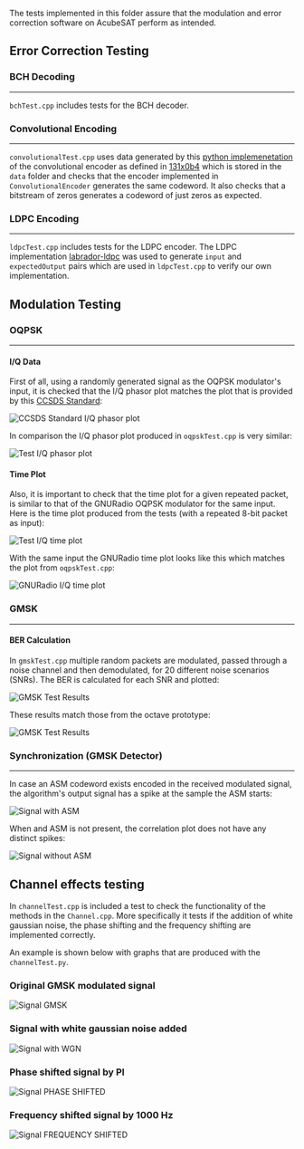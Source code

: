 The tests implemented in this folder assure that the modulation and error correction 
software on AcubeSAT perform as intended.

## Error Correction Testing

### BCH Decoding

---
```bchTest.cpp``` includes tests for the BCH decoder.

### Convolutional Encoding

---
```convolutionalTest.cpp``` uses data generated by this 
[python implemenetation](https://gitlab.com/acubesat/comms/software/gnuradio-blocks/-/blob/master/prototypes/convolutional.py) 
of the convolutional encoder as defined in [131x0b4](https://public.ccsds.org/Pubs/131x0b4.pdf) which is stored in the ```data``` folder and checks that the encoder implemented in ```ConvolutionalEncoder``` generates the same codeword. It also checks that a bitstream of zeros generates a codeword of just zeros as expected.

### LDPC Encoding

---
```ldpcTest.cpp``` includes tests for the LDPC encoder. The LDPC implementation [labrador-ldpc](https://github.com/adamgreig/labrador-ldpc) was used to generate ```input``` and ```expectedOutput``` pairs which are used in ```ldpcTest.cpp``` to verify our own implementation.  

## Modulation Testing

### OQPSK

---

#### I/Q Data

First of all, using a randomly generated signal as the OQPSK modulator's input, it is checked that
the I/Q phasor plot matches the plot that is provided by this [CCSDS Standard](https://public.ccsds.org/Pubs/413x0g2s.pdf):

![CCSDS Standard I/Q phasor plot](./media/StandardIQPlot.png "CCSDS Standard I/Q phasor plot")

In comparison the I/Q phasor plot produced in `oqpskTest.cpp` is very similar:

![Test I/Q phasor plot](./media/TestIQPlot.png "Test I/Q phasor plot")

#### Time Plot

Also, it is important to check that the time plot for a given repeated packet, is similar to
that of the GNURadio OQPSK modulator for the same input. Here is the time plot produced from
the tests (with a repeated 8-bit packet as input):

![Test I/Q time plot](./media/TestTimePlot.png "Test I/Q time plot")

With the same input the GNURadio time plot looks like this which matches the plot from `oqpskTest.cpp`:

![GNURadio I/Q time plot](./media/GRCTimePlot.png "GNURadio I/Q time plot")

### GMSK

---

#### BER Calculation

In `gmskTest.cpp` multiple random packets are modulated, passed through a noise channel
and then demodulated, for 20 different noise scenarios (SNRs). The BER is calculated for each SNR and plotted:

![GMSK Test Results](./media/GMSKber.png "GMSK Test BER-SNR curve")

These results match those from the octave prototype:

![GMSK Test Results](./media/GMSKOctaveBER.png "GMSK Octave BER-SNR curve")

### Synchronization (GMSK Detector)

---

In case an ASM codeword exists encoded in the received modulated signal, the algorithm's output signal has a spike at the sample the ASM starts:

![Signal with ASM](./media/CorrelationASM.png "Correlation of a signal containing an ASM")

When and ASM is not present, the correlation plot does not have any distinct spikes:

![Signal without ASM](./media/CorrelationNoASM.png "Correlation of a signal not containing an ASM")

## Channel effects testing
In ```channelTest.cpp``` is included a test to check the functionality of the methods in the ```Channel.cpp```. 
More specifically it tests if the addition of white gaussian noise, the phase shifting and the frequency shifting are implemented correctly.

An example is shown below with graphs that are produced with the ```channelTest.py```.

### Original GMSK modulated signal
![Signal GMSK](./media/GMSKsignal.png "")


### Signal with white gaussian noise added 
![Signal with WGN](./media/WGN.png "")


### Phase shifted signal by PI
![Signal PHASE SHIFTED](./media/PhaseShift.png "")


### Frequency shifted signal by 1000 Hz
![Signal FREQUENCY SHIFTED](./media/FreqShift.png "")







